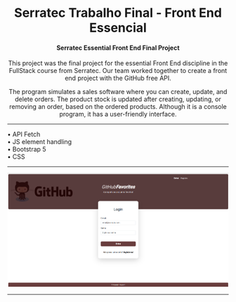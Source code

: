 <h1 align="center">Serratec Trabalho Final - Front End Essencial</h1>
<h4 align="center">Serratec Essential Front End Final Project</h4>
<p align="center">This project was the final project for the essential Front End discipline in the FullStack course from Serratec. Our team worked together to create a front end project with the GitHub free API.</p>

<p align="center">The program simulates a sales software where you can create, update, and delete orders. The product stock is updated after creating, updating, or removing an order, based on the ordered products. Although it is a console program, it has a user-friendly interface.</p>

<hr>
• API Fetch<br>
• JS element handling<br>
• Bootstrap 5<br>
• CSS<br>
<hr>
<p align="center"><img src="./github/preview.png"></p>
<hr>